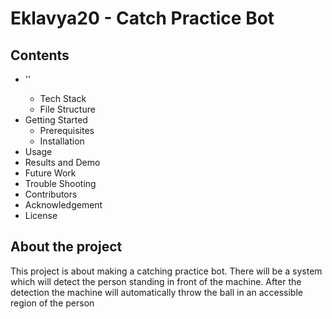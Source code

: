 # Eklavya20 - Catch Practice Bot

## Contents
* '<About the project>'
  * Tech Stack
  * File Structure
* Getting Started
  * Prerequisites
  * Installation
* Usage
* Results and Demo
* Future Work
* Trouble Shooting
* Contributors
* Acknowledgement
* License

## About the project
This project is about making a catching practice bot. There will be a system which will detect the person standing in front of the machine. After the detection the machine will automatically throw the ball in an accessible region of the person
